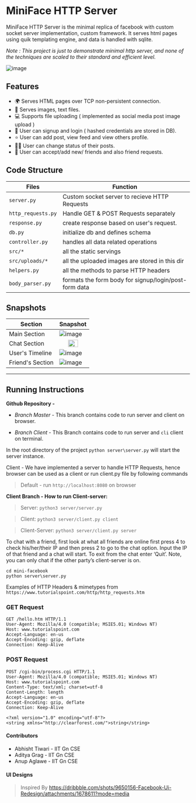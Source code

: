 # MiniFace HTTP Server

MiniFace HTTP Server is the minimal replica of facebook with custom socket server implementation, custom framework. It serves html pages using quik templating engine, and data is handled with sqlite.

*Note : This project is just to demonstrate minimal http server, and none of the techniques are scaled to their standard and efficient level.*

![image](https://user-images.githubusercontent.com/29516633/100913633-0ed05480-34f8-11eb-8614-5fe0af21fdb8.png)



## Features

- 🌍 Serves HTML pages over TCP non-persistent connection.
- 🌛 Serves images, text files.
- 💻 Supports file uploading ( implemented as social media post image upload )
- 🏹 User can signup and login ( hashed credentials are stored in DB).
- ⭐ User can add post, view feed and view others profile.
- 🚴‍♀️ User can change status of their posts.
- 🤼 User can accept/add new/ friends and also friend requests.

## Code Structure

| Files | Function |
| ------ | -------- |
| `server.py` | Custom socket server to recieve HTTP Requests |
| `http_requests.py` | Handle GET & POST Requests separately |
| `response.py` | create response based on user's request. |
| `db.py` | initialize db and defines schema |
| `controller.py` | handles all data related operations |
| `src/*` | all the static servings |
| `src/uploads/*` | all the uploaded images are stored in this dir |
| `helpers.py` | all the methods to parse HTTP headers |
| `body_parser.py` | formats the form body for signup/login/post-form data |

## Snapshots


| Section      | Snapshot |
| ----------- | ----------- |
| Main Section      | ![image](https://user-images.githubusercontent.com/29516633/100913883-58b93a80-34f8-11eb-975e-819ed859936e.png)|
| Chat Section   | <center> <img src="https://user-images.githubusercontent.com/29516633/100913917-65d62980-34f8-11eb-8f1d-d9f64c5b34c4.png" width="60%"></center>|
| User's Timeline   | ![image](https://user-images.githubusercontent.com/29516633/100914069-94540480-34f8-11eb-9e41-d8477e0ea8cc.png)|
| Friend's Section   | ![image](https://user-images.githubusercontent.com/29516633/100914416-088ea800-34f9-11eb-82d9-7e4c2f79faa5.png)|



----


## Running Instructions

**Github Repository -**
	
- *Branch Master* - 
This branch contains code to run server and client on browser.

- *Branch Client* - 
This Branch contains code to run server and `cli` client on terminal.
	
In the root directory of the project
`python server\server.py` will start the server instance.

Client - We have implemented a server to handle HTTP Requests, hence browser can be used as a client or run client.py file by following commands

> Default - run `http://localhost:8080` on browser


**Client Branch - How to run Client-server:**

> Server: `python3 server/server.py`

> Client: `python3 server/client.py client `

> Client-Server: `python3 server/client.py server`


To chat with a friend, first look at what all friends are online first press 4 to check his/her/their IP and then press 2 to go to the chat option. Input the IP of that friend and a chat will start. To exit from the chat enter ‘Quit’. Note, you can only chat if the other party’s client-server is on.


```
cd mini-facebook
python server\server.py

```


Examples of HTTP Headers & mimetypes from `https://www.tutorialspoint.com/http/http_requests.htm`


### GET Request

```
GET /hello.htm HTTP/1.1
User-Agent: Mozilla/4.0 (compatible; MSIE5.01; Windows NT)
Host: www.tutorialspoint.com
Accept-Language: en-us
Accept-Encoding: gzip, deflate
Connection: Keep-Alive
```


### POST Request

```
POST /cgi-bin/process.cgi HTTP/1.1
User-Agent: Mozilla/4.0 (compatible; MSIE5.01; Windows NT)
Host: www.tutorialspoint.com
Content-Type: text/xml; charset=utf-8
Content-Length: length
Accept-Language: en-us
Accept-Encoding: gzip, deflate
Connection: Keep-Alive

<?xml version="1.0" encoding="utf-8"?>
<string xmlns="http://clearforest.com/">string</string>
```

#### Contributors

- Abhisht Tiwari - IIT Gn CSE
- Aditya Grag - IIT Gn CSE
- Anup Aglawe - IIT Gn CSE

#### UI Designs

> Inspired By https://dribbble.com/shots/9650156-Facebook-Ui-Redesign/attachments/1678611?mode=media
